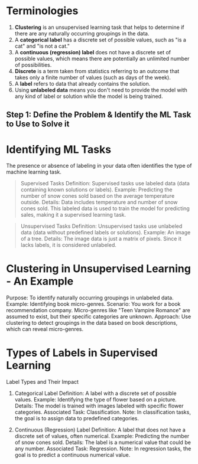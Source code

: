# Terminologies
1. **Clustering** is an unsupervised learning task that helps to determine if there are any naturally occurring groupings in the data.
2. A **categorical label** has a discrete set of possible values, such as "is a cat" and "is not a cat."
3. A **continuous (regression) label** does not have a discrete set of possible values, which means there are potentially an unlimited number of possibilities.
4. **Discrete** is a term taken from statistics referring to an outcome that takes only a finite number of values (such as days of the week).
5. A **label** refers to data that already contains the solution.
6. Using **unlabeled data** means you don't need to provide the model with any kind of label or solution while the model is being trained.

## Step 1: Define the Problem & Identify the ML Task to Use to Solve it

# Identifying ML Tasks

The presence or absence of labeling in your data often identifies the type of machine learning task.

> Supervised Tasks
Definition: Supervised tasks use labeled data (data containing known solutions or labels).
Example: Predicting the number of snow cones sold based on the average temperature outside.
Details: Data includes temperature and number of snow cones sold. This labeled data is used to train the model for predicting sales, making it a supervised learning task.

> Unsupervised Tasks
Definition: Unsupervised tasks use unlabeled data (data without predefined labels or solutions).
Example: An image of a tree.
Details: The image data is just a matrix of pixels. Since it lacks labels, it is considered unlabeled.

# Clustering in Unsupervised Learning - An Example
Purpose: To identify naturally occurring groupings in unlabeled data.
Example: Identifying book micro-genres.
Scenario: You work for a book recommendation company. Micro-genres like "Teen Vampire Romance" are assumed to exist, but their specific categories are unknown.
Approach: Use clustering to detect groupings in the data based on book descriptions, which can reveal micro-genres.

# Types of Labels in Supervised Learning
Label Types and Their Impact

1. Categorical Label
Definition: A label with a discrete set of possible values.
Example: Identifying the type of flower based on a picture.
Details: The model is trained with images labeled with specific flower categories.
Associated Task: Classification.
Note: In classification tasks, the goal is to assign data to predefined categories.

3. Continuous (Regression) Label
Definition: A label that does not have a discrete set of values, often numerical.
Example: Predicting the number of snow cones sold.
Details: The label is a numerical value that could be any number.
Associated Task: Regression.
Note: In regression tasks, the goal is to predict a continuous numerical value.
